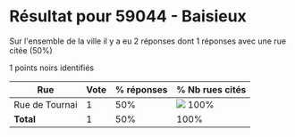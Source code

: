 # Résultat pour 59044 - Baisieux

Sur l'ensemble de la ville il y a eu 2 réponses dont 1 réponses avec une rue citée (50%)

1 points noirs identifiés

| Rue | Vote | % réponses | % Nb rues cités|
|-----|------|------------|----------------|
| Rue de Tournai | 1 | 50% | <img src="../../img/bar_100.gif" />&nbsp;100%|
| **Total** | 1 | 50% | 100%|
